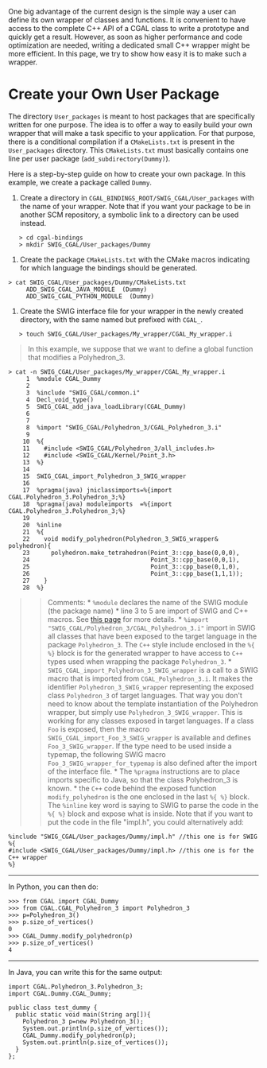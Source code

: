 One big advantage of the current design is the simple way a user can define its own wrapper of classes and functions. It is convenient to have access to the complete C++ API of a CGAL class to write a prototype and quickly get a result. However, as soon as higher performance and code optimization are needed, writing a dedicated small C++ wrapper might be more efficient. In this page, we try to show how easy it is to make such a wrapper.

# Create your Own User Package #
The directory `User_packages` is meant to host packages that are specifically written for one purpose. The idea is to offer a way to easily build your own wrapper that will make a task specific to your application. For that purpose, there is a conditional compilation if a `CMakeLists.txt` is present in the `User_packages` directory. This `CMakeLists.txt` must basically contains one line per user package (`add_subdirectory(Dummy)`).

Here is a step-by-step guide on how to create your own package. In this example, we create a package called `Dummy`.

  1. Create a directory in `CGAL_BINDINGS_ROOT/SWIG_CGAL/User_packages` with the name of your wrapper. Note that if you want your package to be in another SCM repository, a symbolic link to a directory can be used instead.
```
   > cd cgal-bindings
   > mkdir SWIG_CGAL/User_packages/Dummy
```
  1. Create the package `CMakeLists.txt` with the CMake macros indicating for which language the bindings should be generated.
```
> cat SWIG_CGAL/User_packages/Dummy/CMakeLists.txt
     ADD_SWIG_CGAL_JAVA_MODULE  (Dummy)
     ADD_SWIG_CGAL_PYTHON_MODULE  (Dummy)
```
  1. Create the SWIG interface file for your wrapper in the newly created directory, with the same named but prefixed with `CGAL_`.
```
   > touch SWIG_CGAL/User_packages/My_wrapper/CGAL_My_wrapper.i
```
> In this example, we suppose that we want to define a global function that modifies a Polyhedron\_3.
```
> cat -n SWIG_CGAL/User_packages/My_wrapper/CGAL_My_wrapper.i
     1	%module CGAL_Dummy
     2	
     3	%include "SWIG_CGAL/common.i"
     4	Decl_void_type()
     5	SWIG_CGAL_add_java_loadLibrary(CGAL_Dummy)
     6	
     7	
     8	%import "SWIG_CGAL/Polyhedron_3/CGAL_Polyhedron_3.i"
     9	
    10	%{
    11	  #include <SWIG_CGAL/Polyhedron_3/all_includes.h>
    12	  #include <SWIG_CGAL/Kernel/Point_3.h>
    13	%}
    14	
    15	SWIG_CGAL_import_Polyhedron_3_SWIG_wrapper
    16	
    17	%pragma(java) jniclassimports=%{import CGAL.Polyhedron_3.Polyhedron_3;%}
    18	%pragma(java) moduleimports  =%{import CGAL.Polyhedron_3.Polyhedron_3;%}
    19	
    20	%inline 
    21	%{
    22	  void modify_polyhedron(Polyhedron_3_SWIG_wrapper& polyhedron){
    23	    polyhedron.make_tetrahedron(Point_3::cpp_base(0,0,0),
    24	                                Point_3::cpp_base(0,0,1),
    25	                                Point_3::cpp_base(0,1,0),
    26	                                Point_3::cpp_base(1,1,1));
    27	  }
    28	%}

```
> > Comments:
      * `%module` declares the name of the SWIG module (the package name)
      * line 3 to 5 are import of SWIG and C++ macros. See [this page](Package_organization.md) for more details.
      * `%import "SWIG_CGAL/Polyhedron_3/CGAL_Polyhedron_3.i"` import in SWIG all classes that have been exposed to the target language in the package `Polyhedron_3`. The `C++` style include enclosed in the `%{ %}` block is for the generated wrapper to have access to `C++` types used when wrapping the package `Polyhedron_3`.
      * `SWIG_CGAL_import_Polyhedron_3_SWIG_wrapper` is a call to a SWIG macro that is imported from `CGAL_Polyhedron_3.i`. It makes the identifier `Polyhedron_3_SWIG_wrapper` representing the exposed class `Polyhedron_3` of target languages. That way you don't need to know about the template instantiation of the Polyhedron wrapper, but simply use `Polyhedron_3_SWIG_wrapper`. This is working for any classes exposed in target languages. If a class `Foo` is exposed, then the macro `SWIG_CGAL_import_Foo_3_SWIG_wrapper` is available and defines `Foo_3_SWIG_wrapper`. If the type need to be used inside a typemap, the following SWIG macro `Foo_3_SWIG_wrapper_for_typemap` is also defined after the import of the interface file.
      * The `%pragma` instructions are to place imports specific to Java, so that the class Polyhedron\_3 is known.
      * the `C++` code behind the exposed function `modify_polyhedron` is the one enclosed in the last `%{ %}` block. The `%inline` key word is saying to SWIG to parse the code in the `%{ %}` block and expose what is inside. Note that if you want to put the code in the file "impl.h", you could alternatively add:
```
%include "SWIG_CGAL/User_packages/Dummy/impl.h" //this one is for SWIG
%{
#include <SWIG_CGAL/User_packages/Dummy/impl.h> //this one is for the C++ wrapper
%}
```

---


In Python, you can then do:
```
>>> from CGAL import CGAL_Dummy
>>> from CGAL.CGAL_Polyhedron_3 import Polyhedron_3
>>> p=Polyhedron_3()
>>> p.size_of_vertices()
0
>>> CGAL_Dummy.modify_polyhedron(p)
>>> p.size_of_vertices()
4
```


---


In Java, you can write this for the same output:
```
import CGAL.Polyhedron_3.Polyhedron_3;
import CGAL.Dummy.CGAL_Dummy;

public class test_dummy {
  public static void main(String arg[]){
    Polyhedron_3 p=new Polyhedron_3();
    System.out.println(p.size_of_vertices());
    CGAL_Dummy.modify_polyhedron(p);
    System.out.println(p.size_of_vertices());
  }
};
```